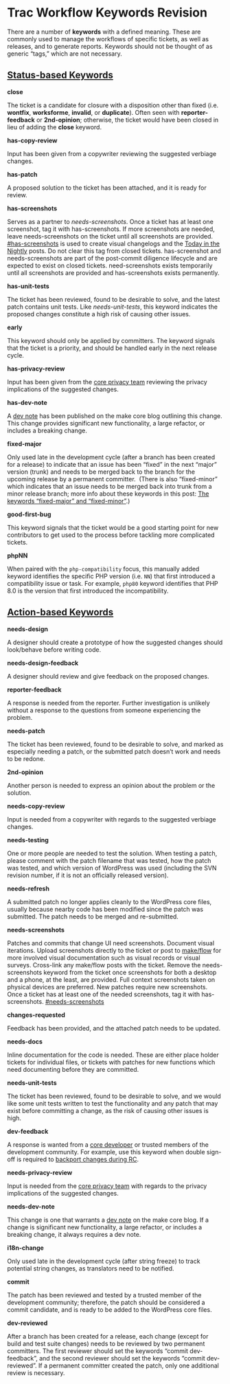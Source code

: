 # Trac Workflow Keywords Revision

There are a number of **keywords** with a defined meaning. These are commonly used to manage the workflows of specific tickets, as well as releases, and to generate reports. Keywords should not be thought of as generic “tags,” which are not necessary.

## [**Status-based Keywords**](https://make.wordpress.org/core/handbook/contribute/trac/keywords/#status-based-keywords)

**close**

The ticket is a candidate for closure with a disposition other than fixed (i.e. **wontfix**, **worksforme**, **invalid**, or **duplicate**). Often seen with **reporter-feedback** or **2nd-opinion**; otherwise, the ticket would have been closed in lieu of adding the **close** keyword.

**has-copy-review**

Input has been given from a copywriter reviewing the suggested verbiage changes.

**has-patch**

A proposed solution to the ticket has been attached, and it is ready for review.

**has-screenshots**

Serves as a partner to _needs-screenshots_. Once a ticket has at least one screenshot, tag it with has-screenshots. If more screenshots are needed, leave needs-screenshots on the ticket until all screenshots are provided. [#has-screenshots](https://core.trac.wordpress.org/query?status=accepted&status=assigned&status=closed&status=new&status=reopened&status=reviewing&keywords=~has-screenshots&col=id&col=summary&col=status&col=owner&col=type&col=priority&col=milestone&col=changetime&order=priority) is used to create visual changelogs and the [Today in the Nightly](https://make.wordpress.org/core/tag/today-in-the-nightly/) posts. Do not clear this tag from closed tickets. has-screenshot and needs-screenshots are part of the post-commit diligence lifecycle and are expected to exist on closed tickets. need-screenshots exists temporarily until all screenshots are provided and has-screenshots exists permanently.

**has-unit-tests**

The ticket has been reviewed, found to be desirable to solve, and the latest patch contains unit tests. Like _needs-unit-tests_, this keyword indicates the proposed changes constitute a high risk of causing other issues.

**early**

This keyword should only be applied by committers. The keyword signals that the ticket is a priority, and should be handled early in the next release cycle.

**has-privacy-review**

Input has been given from the [core privacy team](https://make.wordpress.org/core/components/privacy/) reviewing the privacy implications of the suggested changes.

**has-dev-note**

A [dev note](https://make.wordpress.org/core/tag/dev-notes/) has been published on the make core blog outlining this change. This change provides significant new functionality, a large refactor, or includes a breaking change.

**fixed-major**

Only used late in the development cycle (after a branch has been created for a release) to indicate that an issue has been “fixed” in the next “major” version (trunk) and needs to be merged back to the branch for the upcoming release by a permanent committer.  (There is also “fixed-minor” which indicates that an issue needs to be merged back into trunk from a minor release branch; more info about these keywords in this post: [The keywords “fixed-major” and “fixed-minor”](https://make.wordpress.org/core/2011/04/06/the-keywords-fixed-major-and-fixed/).)

**good-first-bug**

This keyword signals that the ticket would be a good starting point for new contributors to get used to the process before tackling more complicated tickets.

**phpNN**

When paired with the `php-compatibility` focus, this manually added keyword identifies the specific PHP version (i.e. `NN`) that first introduced a compatibility issue or task. For example, `php80` keyword identifies that PHP 8.0 is the version that first introduced the incompatibility.

## [**Action-based Keywords**](https://make.wordpress.org/core/handbook/contribute/trac/keywords/#action-based-keywords)

**needs-design**

A designer should create a prototype of how the suggested changes should look/behave before writing code.

**needs-design-feedback**

A designer should review and give feedback on the proposed changes.

**reporter-feedback**

A response is needed from the reporter. Further investigation is unlikely without a response to the questions from someone experiencing the problem.

**needs-patch**

The ticket has been reviewed, found to be desirable to solve, and marked as especially needing a patch, or the submitted patch doesn’t work and needs to be redone.

**2nd-opinion**

Another person is needed to express an opinion about the problem or the solution.

**needs-copy-review**

Input is needed from a copywriter with regards to the suggested verbiage changes.

**needs-testing**

One or more people are needed to test the solution. When testing a patch, please comment with the patch filename that was tested, how the patch was tested, and which version of WordPress was used (including the SVN revision number, if it is not an officially released version).

**needs-refresh**

A submitted patch no longer applies cleanly to the WordPress core files, usually because nearby code has been modified since the patch was submitted. The patch needs to be merged and re-submitted.

**needs-screenshots**

Patches and commits that change UI need screenshots. Document visual iterations. Upload screenshots directly to the ticket or post to [make/flow](https://make.wordpress.org/flow/) for more involved visual documentation such as visual records or visual surveys. Cross-link any make/flow posts with the ticket. Remove the needs-screenshots keyword from the ticket once screenshots for both a desktop and a phone, at the least, are provided. Full context screenshots taken on physical devices are preferred. New patches require new screenshots. Once a ticket has at least one of the needed screenshots, tag it with has-screenshots. [#needs-screenshots](https://core.trac.wordpress.org/query?status=accepted&status=assigned&status=closed&status=new&status=reopened&status=reviewing&keywords=~needs-screenshots&col=id&col=summary&col=status&col=owner&col=type&col=priority&col=milestone&order=priority)

**changes-requested**

Feedback has been provided, and the attached patch needs to be updated.

**needs-docs**

Inline documentation for the code is needed. These are either place holder tickets for individual files, or tickets with patches for new functions which need documenting before they are committed.

**needs-unit-tests**

The ticket has been reviewed, found to be desirable to solve, and we would like some unit tests written to test the functionality and any patch that may exist before committing a change, as the risk of causing other issues is high.

**dev-feedback**

A response is wanted from a [core developer](https://make.wordpress.org/core/handbook/about/organization/#the-wordpress-core-team) or trusted members of the development community. For example, use this keyword when double sign-off is required to [backport changes during RC](https://make.wordpress.org/core/handbook/best-practices/backporting-commits/#backport-process).

**needs-privacy-review**

Input is needed from the [core privacy team](https://make.wordpress.org/core/components/privacy/) with regards to the privacy implications of the suggested changes.

**needs-dev-note**

This change is one that warrants a [dev note](https://make.wordpress.org/core/tag/dev-notes/) on the make core blog. If a change is significant new functionality, a large refactor, or includes a breaking change, it always requires a dev note.

**i18n-change**

Only used late in the development cycle (after string freeze) to track potential string changes, as translators need to be notified.

**commit**

The patch has been reviewed and tested by a trusted member of the development community; therefore, the patch should be considered a commit candidate, and is ready to be added to the WordPress core files.

**dev-reviewed**

After a branch has been created for a release, each change (except for build and test suite changes) needs to be reviewed by two permanent committers. The first reviewer should set the keywords “commit dev-feedback”, and the second reviewer should set the keywords “commit dev-reviewed”. If a permanent committer created the patch, only one additional review is necessary.

